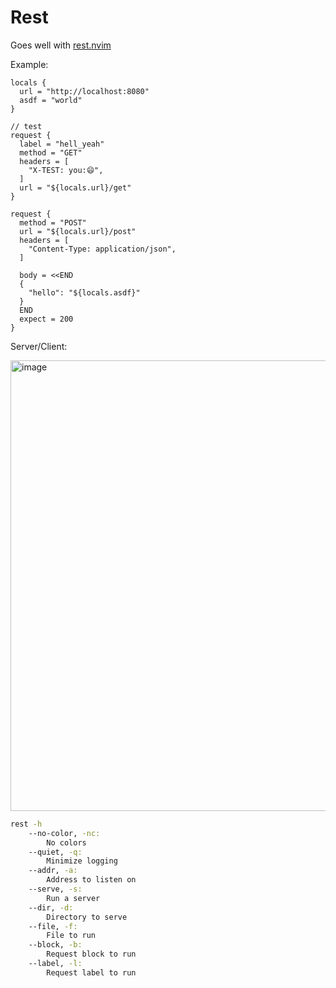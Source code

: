 # Rest

Goes well with [rest.nvim](https://github.com/taybart/rest.nvim)

Example:
```hcl
locals {
  url = "http://localhost:8080"
  asdf = "world"
}

// test
request {
  label = "hell_yeah"
  method = "GET"
  headers = [
    "X-TEST: you:😄",
  ]
  url = "${locals.url}/get"
}

request {
  method = "POST"
  url = "${locals.url}/post"
  headers = [
    "Content-Type: application/json",
  ]

  body = <<END
  {
    "hello": "${locals.asdf}"
  }
  END
  expect = 200
}
```

Server/Client:

<img width="721" alt="image" src="https://user-images.githubusercontent.com/3513897/231360482-d54f6e43-b1e9-45ba-883c-7e1d044da2df.png">


```sh
rest -h
    --no-color, -nc:
        No colors
    --quiet, -q:
        Minimize logging
    --addr, -a:
        Address to listen on
    --serve, -s:
        Run a server
    --dir, -d:
        Directory to serve
    --file, -f:
        File to run
    --block, -b:
        Request block to run
    --label, -l:
        Request label to run
```

